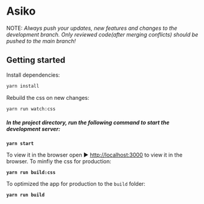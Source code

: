 # Asiko

NOTE: _Always push your updates, new features and changes to the development branch. Only reviewed code(after merging conflicts) should be pushed to the main branch!_

## Getting started

Install dependencies:

```bash
yarn install
```

Rebuild the css on new changes:

```bash
yarn run watch:css
```

##### In the project directory, run the following command to start the development server:

<b> `yarn start`</b>

To view it in the browser open ▶️ [http://localhost:3000](http://localhost:3000) to view it in the browser.
To minfiy the css for production:

<b> `yarn run build:css`</b>

To optimized the app for production to the `build` folder:

<b> `yarn run build` </b>

 <!-- `yarn run build`: Builds the app for production to the `build` folder. -->
